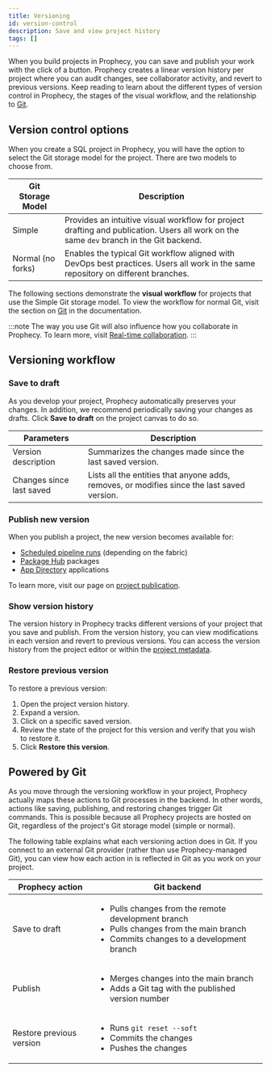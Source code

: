 ```yaml
---
title: Versioning
id: version-control
description: Save and view project history
tags: []
---
```


When you build projects in Prophecy, you can save and publish your work with the click of a button. Prophecy creates a linear version history per project where you can audit changes, see collaborator activity, and revert to previous versions. Keep reading to learn about the different types of version control in Prophecy, the stages of the visual workflow, and the relationship to [Git](#powered-by-git).

<!-- insert image of simple version control menu in top-right corner -->

## Version control options

When you create a SQL project in Prophecy, you will have the option to select the Git storage model for the project. There are two models to choose from.

| Git Storage Model | Description                                                                                                                             |
| ----------------- | --------------------------------------------------------------------------------------------------------------------------------------- |
| Simple            | Provides an intuitive visual workflow for project drafting and publication. Users all work on the same `dev` branch in the Git backend. |
| Normal (no forks) | Enables the typical Git workflow aligned with DevOps best practices. Users all work in the same repository on different branches.       |

The following sections demonstrate the **visual workflow** for projects that use the Simple Git storage model. To view the workflow for normal Git, visit the section on [Git](docs/ci-cd/git/git.md) in the documentation.

:::note
The way you use Git will also influence how you collaborate in Prophecy. To learn more, visit [Real-time collaboration](docs/analysts/development/collaboration/collaboration-modes.md).
:::

## Versioning workflow

### Save to draft

As you develop your project, Prophecy automatically preserves your changes. In addition, we recommend periodically saving your changes as drafts. Click **Save to draft** on the project canvas to do so.

| Parameters               | Description                                                                                 |
| ------------------------ | ------------------------------------------------------------------------------------------- |
| Version description      | Summarizes the changes made since the last saved version.                                   |
| Changes since last saved | Lists all the entities that anyone adds, removes, or modifies since the last saved version. |

### Publish new version

When you publish a project, the new version becomes available for:

- [Scheduled pipeline runs](docs/analysts/scheduling.md) (depending on the fabric)
- [Package Hub](docs/analysts/extensibility/extensibility.md#package-hub) packages
- [App Directory](docs/analysts/business-apps/business-apps.md) applications

To learn more, visit our page on [project publication](/analysts/version-control/publication).

### Show version history

The version history in Prophecy tracks different versions of your project that you save and publish. From the version history, you can view modifications in each version and revert to previous versions. You can access the version history from the project editor or within the [project metadata](docs/getting-started/concepts/project.md#project-metadata).

### Restore previous version

To restore a previous version:

1. Open the project version history.
1. Expand a version.
1. Click on a specific saved version.
1. Review the state of the project for this version and verify that you wish to restore it.
1. Click **Restore this version**.

## Powered by Git

As you move through the versioning workflow in your project, Prophecy actually maps these actions to Git processes in the backend. In other words, actions like saving, publishing, and restoring changes trigger Git commands. This is possible because all Prophecy projects are hosted on Git, regardless of the project's Git storage model (simple or normal).

The following table explains what each versioning action does in Git. If you connect to an external Git provider (rather than use Prophecy-managed Git), you can view how each action in is reflected in Git as you work on your project.

| Prophecy action          | Git backend                                                                                                                                                                      |
| ------------------------ | -------------------------------------------------------------------------------------------------------------------------------------------------------------------------------- |
| Save to draft            | <ul class="table-list"><li>Pulls changes from the remote development branch</li><li>Pulls changes from the main branch</li><li>Commits changes to a development branch</li></ul> |
| Publish                  | <ul class="table-list"><li>Merges changes into the main branch</li><li>Adds a Git tag with the published version number</li></ul>                                                |
| Restore previous version | <ul class="table-list"><li>Runs `git reset --soft`</li><li>Commits the changes</li><li>Pushes the changes</li></ul>                                                              |
